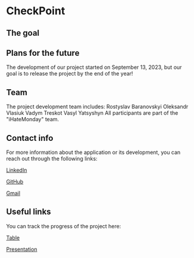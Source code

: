# CheckPoint
## The goal

## Plans for the future
The development of our project started on September 13, 2023, but our goal is to release the project by the end of the year!  

## Team
The project development team includes:
Rostyslav Baranovskyi
Oleksandr Vlasiuk
Vadym Treskot
Vasyl Yatsyshyn
All participants are part of the "iHateMonday" team.

## Contact info
For more information about the application or its development, you can reach out through the following links:

[LinkedIn](https://www.linkedin.com/in/vadym-treskot-b92b34290/)

[GitHub](https://github.com/Vadum-cmd)

[Gmail](vadym.treskot@lnu.edu.ua)

## Useful links
You can track the progress of the project here:

[Table]()

[Presentation]()

